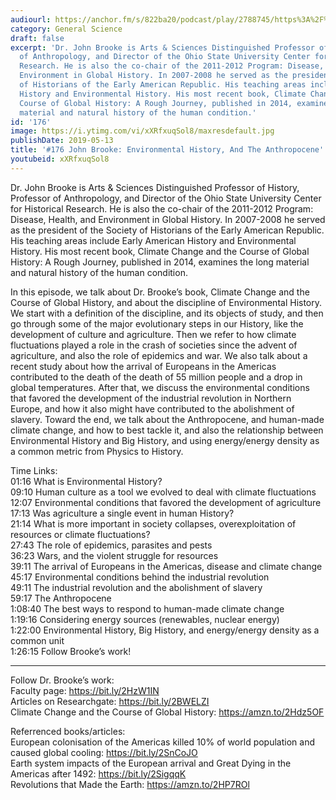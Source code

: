 ```yaml
---
audiourl: https://anchor.fm/s/822ba20/podcast/play/2788745/https%3A%2F%2Fd3ctxlq1ktw2nl.cloudfront.net%2Fproduction%2F2019-2-30%2F12145720-44100-2-db640823b88fe.m4a
category: General Science
draft: false
excerpt: 'Dr. John Brooke is Arts & Sciences Distinguished Professor of History, Professor
  of Anthropology, and Director of the Ohio State University Center for Historical
  Research. He is also the co-chair of the 2011-2012 Program: Disease, Health, and
  Environment in Global History. In 2007-2008 he served as the president of the Society
  of Historians of the Early American Republic. His teaching areas include Early American
  History and Environmental History. His most recent book, Climate Change and the
  Course of Global History: A Rough Journey, published in 2014, examines the long
  material and natural history of the human condition.'
id: '176'
image: https://i.ytimg.com/vi/xXRfxuqSol8/maxresdefault.jpg
publishDate: 2019-05-13
title: '#176 John Brooke: Environmental History, And The Anthropocene'
youtubeid: xXRfxuqSol8
---
```

<div class="timelinks">

Dr. John Brooke is Arts & Sciences Distinguished Professor of History, Professor of Anthropology, and Director of the Ohio State University Center for Historical Research. He is also the co-chair of the 2011-2012 Program: Disease, Health, and Environment in Global History. In 2007-2008 he served as the president of the Society of Historians of the Early American Republic. His teaching areas include Early American History and Environmental History. His most recent book, Climate Change and the Course of Global History: A Rough Journey, published in 2014, examines the long material and natural history of the human condition.

In this episode, we talk about Dr. Brooke’s book, Climate Change and the Course of Global History, and about the discipline of Environmental History. We start with a definition of the discipline, and its objects of study, and then go through some of the major evolutionary steps in our History, like the development of culture and agriculture. Then we refer to how climate fluctuations played a role in the crash of societies since the advent of agriculture, and also the role of epidemics and war. We also talk about a recent study about how the arrival of Europeans in the Americas contributed to the death of the death of 55 million people and a drop in global temperatures. After that, we discuss the environmental conditions that favored the development of the industrial revolution in Northern Europe, and how it also might have contributed to the abolishment of slavery. Toward the end, we talk about the Anthropocene, and human-made climate change, and how to best tackle it, and also the relationship between Environmental History and Big History, and using energy/energy density as a common metric from Physics to History.

Time Links:  
<time>01:16</time> What is Environmental History?  
<time>09:10</time> Human culture as a tool we evolved to deal with climate fluctuations                           
<time>12:07</time> Environmental conditions that favored the development of agriculture                             
<time>17:13</time> Was agriculture a single event in human History?                           
<time>21:14</time> What is more important in society collapses, overexploitation of resources or climate fluctuations?                          
<time>27:43</time> The role of epidemics, parasites and pests                        
<time>36:23</time> Wars, and the violent struggle for resources              
<time>39:11</time> The arrival of Europeans in the Americas, disease and climate change        
<time>45:17</time> Environmental conditions behind the industrial revolution          
<time>49:11</time> The industrial revolution and the abolishment of slavery    
<time>59:17</time> The Anthropocene   
<time>1:08:40</time> The best ways to respond to human-made climate change  
<time>1:19:16</time> Considering energy sources (renewables, nuclear energy)  
<time>1:22:00</time> Environmental History, Big History, and energy/energy density as a common unit       
<time>1:26:15</time> Follow Brooke’s work!

---

Follow Dr. Brooke’s work:  
Faculty page: https://bit.ly/2HzW1IN  
Articles on Researchgate: https://bit.ly/2BWELZI  
Climate Change and the Course of Global History: https://amzn.to/2Hdz5OF

Referrenced books/articles:  
European colonisation of the Americas killed 10% of world population and caused global cooling: https://bit.ly/2SnCoJO  
Earth system impacts of the European arrival and Great Dying in the Americas after 1492: https://bit.ly/2SigqqK  
Revolutions that Made the Earth: https://amzn.to/2HP7ROl
</div>

